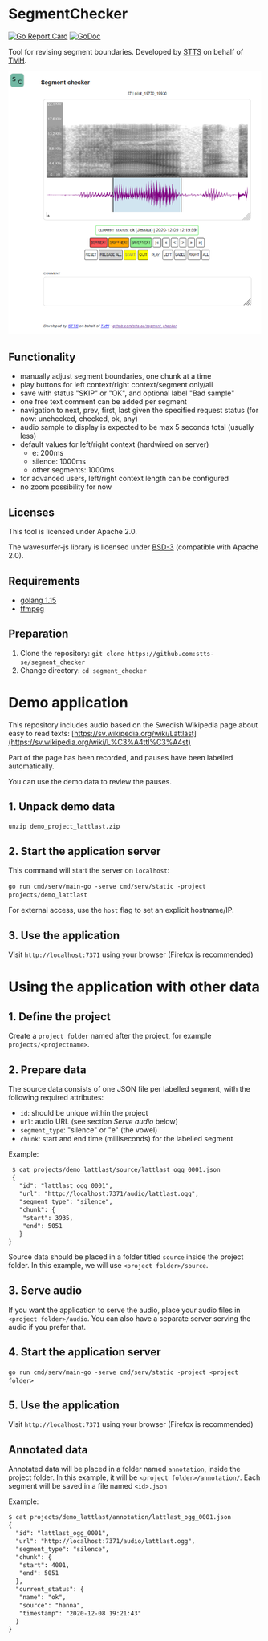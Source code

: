 
# SegmentChecker

[![Go Report Card](https://goreportcard.com/badge/github.com/stts-se/segment_checker)](https://goreportcard.com/report/github.com/stts-se/segment_checker) 
[![GoDoc](https://godoc.org/github.com/stts-se/segment_checker?status.svg)](https://godoc.org/github.com/stts-se/segment_checker)

Tool for revising segment boundaries. Developed by [STTS](https://stts.se) on behalf of [TMH](https://www.speech.kth.se).

<img src="screenshot.png">


## Functionality

* manually adjust segment boundaries, one chunk at a time
* play buttons for left context/right context/segment only/all
* save with status "SKIP" or "OK", and optional label "Bad sample"
* one free text comment can be added per segment
* navigation to next, prev, first, last given the specified request status (for now: unchecked, checked, ok, any)
* audio sample to display is expected to be max 5 seconds total (usually less)
* default values for left/right context (hardwired on server)
  - e: 200ms
  - silence: 1000ms
  - other segments: 1000ms
* for advanced users, left/right context length can be configured
* no zoom possibility for now

## Licenses

This tool is licensed under Apache 2.0.

The wavesurfer-js library is licensed under [BSD-3](https://opensource.org/licenses/BSD-3-Clause) (compatible with Apache 2.0).



## Requirements
* [golang 1.15](https://golang.org/dl/)
* [ffmpeg](https://ffmpeg.org/)

## Preparation
1. Clone the repository: `git clone https://github.com:stts-se/segment_checker`
2. Change directory: `cd segment_checker`


<!--
# Install pre-compiled binaries

Requirements:
* [ffmpeg](https://ffmpeg.org/)

Use one of the available [releases](https://github.com/stts-se/segment_checker/releases). See the release's README file for further instructions.
-->



# Demo application

This repository includes audio based on the Swedish Wikipedia page about easy to read texts: [https://sv.wikipedia.org/wiki/Lättläst](https://sv.wikipedia.org/wiki/L%C3%A4ttl%C3%A4st)

Part of the page has been recorded, and pauses have been labelled automatically.

You can use the demo data to review the pauses.

## 1. Unpack demo data

`unzip demo_project_lattlast.zip`

## 2. Start the application server

This command will start the server on `localhost`:

`go run cmd/serv/main-go -serve cmd/serv/static -project projects/demo_lattlast`

For external access, use the `host` flag to set an explicit hostname/IP.

## 3. Use the application

Visit `http://localhost:7371` using your browser (Firefox is recommended)


# Using the application with other data

## 1. Define the project

Create a `project folder` named after the project, for example `projects/<projectname>`.

## 2. Prepare data

The source data consists of one JSON file per labelled segment, with the following required attributes:

* `id`: should be unique within the project
* `url`: audio URL (see section _Serve audio_ below)
* `segment_type`: "silence" or "e" (the vowel)
* `chunk`: start and end time (milliseconds) for the labelled segment

Example:
    
     $ cat projects/demo_lattlast/source/lattlast_ogg_0001.json
     {
       "id": "lattlast_ogg_0001",
       "url": "http://localhost:7371/audio/lattlast.ogg",
       "segment_type": "silence",
       "chunk": {
        "start": 3935,
        "end": 5051
       }
    }


Source data should be placed in a folder titled `source` inside the project folder. In this example, we will use `<project folder>/source`.

## 3. Serve audio

If you want the application to serve the audio, place your audio files in `<project folder>/audio`. You can also have a separate server serving the audio if you prefer that.

## 4. Start the application server

`go run cmd/serv/main-go -serve cmd/serv/static -project <project folder>`

## 5. Use the application

Visit `http://localhost:7371` using your browser (Firefox is recommended)

## Annotated data

Annotated data will be placed in a folder named `annotation`, inside the project folder. In this example, it will be `<project folder>/annotation/`. Each segment will be saved in a file named `<id>.json`

Example:

    $ cat projects/demo_lattlast/annotation/lattlast_ogg_0001.json
    {
      "id": "lattlast_ogg_0001",
      "url": "http://localhost:7371/audio/lattlast.ogg",
      "segment_type": "silence",
      "chunk": {
       "start": 4001,
       "end": 5051
      },
      "current_status": {
       "name": "ok",
       "source": "hanna",
       "timestamp": "2020-12-08 19:21:43"
      }
    }




